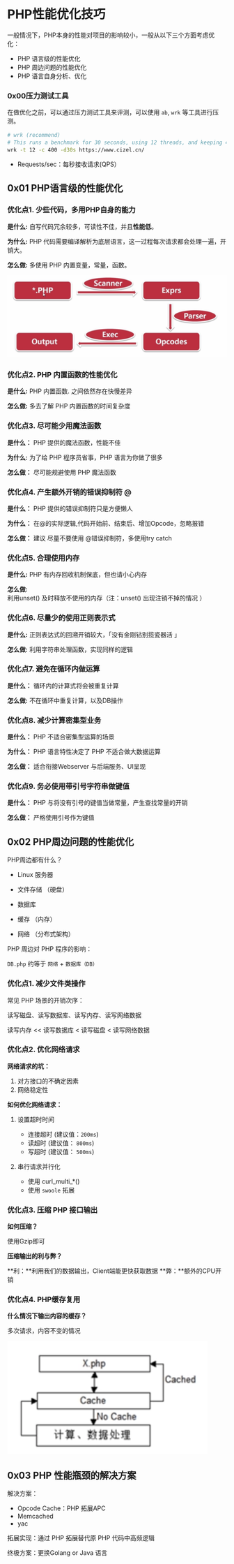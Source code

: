 # PHP性能优化技巧

一般情况下，PHP本身的性能对项目的影响较小，一般从以下三个方面考虑优化：

- PHP 语言级的性能优化
- PHP 周边问题的性能优化
- PHP 语言自身分析、优化

### 0x00压力测试工具

在做优化之前，可以通过压力测试工具来评测，可以使用 `ab`, `wrk` 等工具进行压测。

```bash
# wrk (recommend)
# This runs a benchmark for 30 seconds, using 12 threads, and keeping 400 HTTP connections open.
wrk -t 12 -c 400 -d30s https://www.cizel.cn/
```

- Requests/sec：每秒接收请求(QPS）

## 0x01 PHP语言级的性能优化


### 优化点1. 少些代码，多用PHP自身的能力

**是什么:** 自写代码冗余较多，可读性不佳，并且**性能低**。

**为什么:** PHP 代码需要编译解析为底层语言，这一过程每次请求都会处理一遍，开销大。

**怎么做:** 多使用 PHP 内置变量，常量，函数。

![](./images/php-performance-optimization.md_20210127_080543.png)

### 优化点2. PHP 内置函数的性能优化

**是什么:** PHP 内置函数. 之间依然存在快慢差异

**怎么做:** 多去了解 PHP 内置函数的时间复杂度

### 优化点3. 尽可能少用魔法函数

**是什么：** PHP 提供的魔法函数，性能不佳

**为什么:** 为了给 PHP 程序员省事，PHP 语言为你做了很多

**怎么做：** 尽可能规避使用 PHP 魔法函数

### 优化点4. 产生额外开销的错误抑制符 @

**是什么：** PHP 提供的错误抑制符只是方便懒人

**为什么：** 在@的实际逻辑,代码开始前、结束后、增加Opcode，忽略报错

**怎么做：** 建议 尽量不要使用 @错误抑制符，多使用try catch

### 优化点5. 合理使用内存

**是什么:** PHP 有内存回收机制保底，但也请小心内存

**怎么做:** 利用unset() 及时释放不使用的内存（注：unset() 出现注销不掉的情况 ）

### 优化点6. 尽量少的使用正则表示式

**是什么:** 正则表达式的回溯开销较大，「没有金刚钻别揽瓷器活  」

**怎么做:** 利用字符串处理函数，实现同样的逻辑


### 优化点7. 避免在循环内做运算

**是什么：** 循环内的计算式将会被重复计算

**怎么做:** 不在循环中重复计算，以及DB操作

### 优化点8. 减少计算密集型业务

**是什么：** PHP 不适合密集型运算的场景

**为什么：** PHP 语言特性决定了 PHP 不适合做大数据运算

**怎么做：** 适合衔接Webserver 与后端服务、UI呈现

### 优化点9. 务必使用带引号字符串做键值

**是什么：** PHP 与将没有引号的键值当做常量，产生查找常量的开销

**怎么做：** 严格使用引号作为键值

## 0x02 PHP周边问题的性能优化

PHP周边都有什么？

- Linux 服务器

- 文件存储 （硬盘）

- 数据库

- 缓存 （内存）

- 网络 （分布式架构）

PHP 周边对 PHP 程序的影响：

`DB.php` 约等于 `网络` + `数据库（DB）`

### 优化点1. 减少文件类操作

常见 PHP 场景的开销次序：

读写磁盘、读写数据库、读写内存、读写网络数据

读写内存 << 读写数据库 <  读写磁盘 < 读写网络数据

### 优化点2. 优化网络请求

**网络请求的坑：**

1. 对方接口的不确定因素
2. 网络稳定性

**如何优化网络请求：**

1. 设置超时时间
	- 连接超时  (建议值：`200ms`)
	- 读超时   (建议值： `800ms`)
	- 写超时   (建议值：  `500ms`)

2. 串行请求并行化
	- 使用 curl_multi_*()
	- 使用 `swoole` 拓展

### 优化点3. 压缩 PHP 接口输出

**如何压缩？**

使用Gzip即可

**压缩输出的利与弊？**

**利：**利用我们的数据输出，Client端能更快获取数据
**弊：**额外的CPU开销

### 优化点4. PHP缓存复用

**什么情况下输出内容的缓存？**

多次请求，内容不变的情况

![](./images/php-performance-optimization.md_20210127_081114.png) 

## 0x03 PHP 性能瓶颈的解决方案

解决方案：

- Opcode Cache：PHP 拓展APC
- Memcached
- yac

拓展实现：通过 PHP 拓展替代原 PHP 代码中高频逻辑

终极方案：更换Golang or Java 语言
